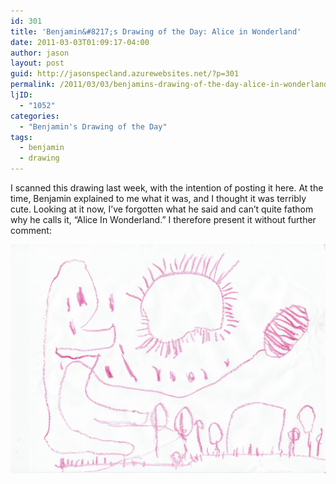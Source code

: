 ```yaml
---
id: 301
title: 'Benjamin&#8217;s Drawing of the Day: Alice in Wonderland'
date: 2011-03-03T01:09:17-04:00
author: jason
layout: post
guid: http://jasonspecland.azurewebsites.net/?p=301
permalink: /2011/03/03/benjamins-drawing-of-the-day-alice-in-wonderland/
ljID:
  - "1052"
categories:
  - "Benjamin's Drawing of the Day"
tags:
  - benjamin
  - drawing
---
```

I scanned this drawing last week, with the intention of posting it here. At the time, Benjamin explained to me what it was, and I thought it was terribly cute. Looking at it now, I&#8217;ve forgotten what he said and can&#8217;t quite fathom why he calls it, &#8220;Alice In Wonderland.&#8221; I therefore present it without further comment:

![A childs drawing of Alice in Wonderland](../images/alice_in_wonderland.jpg)